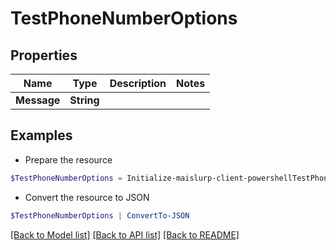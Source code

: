# TestPhoneNumberOptions
## Properties

Name | Type | Description | Notes
------------ | ------------- | ------------- | -------------
**Message** | **String** |  | 

## Examples

- Prepare the resource
```powershell
$TestPhoneNumberOptions = Initialize-maislurp-client-powershellTestPhoneNumberOptions  -Message null
```

- Convert the resource to JSON
```powershell
$TestPhoneNumberOptions | ConvertTo-JSON
```

[[Back to Model list]](../README#documentation-for-models) [[Back to API list]](../README#documentation-for-api-endpoints) [[Back to README]](../README)

